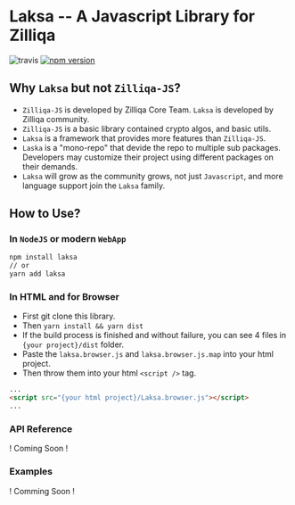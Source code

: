 # Laksa -- A Javascript Library for Zilliqa

![travis](https://travis-ci.com/FireStack-Lab/Laksa.svg?branch=master)
[![npm version](https://img.shields.io/npm/v/laksa.svg?style=flat-square)](https://www.npmjs.org/package/laksa)

## Why `Laksa` but not `Zilliqa-JS`?

- `Zilliqa-JS` is developed by Zilliqa Core Team. `Laksa` is developed by Zilliqa community.
- `Zilliqa-JS` is a basic library contained crypto algos, and basic utils.
- `Laksa` is a framework that provides more features than `Zilliqa-JS`.
- `Laska` is a "mono-repo" that devide the repo to multiple sub packages. Developers may customize their project using different packages on their demands.
- `Laksa` will grow as the community grows, not just `Javascript`, and more language support join the `Laksa` family.

## How to Use?

### In `NodeJS` or modern `WebApp`

```bash
npm install laksa
// or
yarn add laksa
```

### In HTML and for Browser

- First git clone this library.
- Then `yarn install && yarn dist`
- If the build process is finished and without failure, you can see 4 files in `{your project}/dist` folder.
- Paste the `laksa.browser.js` and `laksa.browser.js.map` into your html project.
- Then throw them into your html `<script />` tag.

```HTML
...
<script src="{your html project}/Laksa.browser.js"></script>
...
```

### API Reference

! Coming Soon !

### Examples

! Comming Soon !
